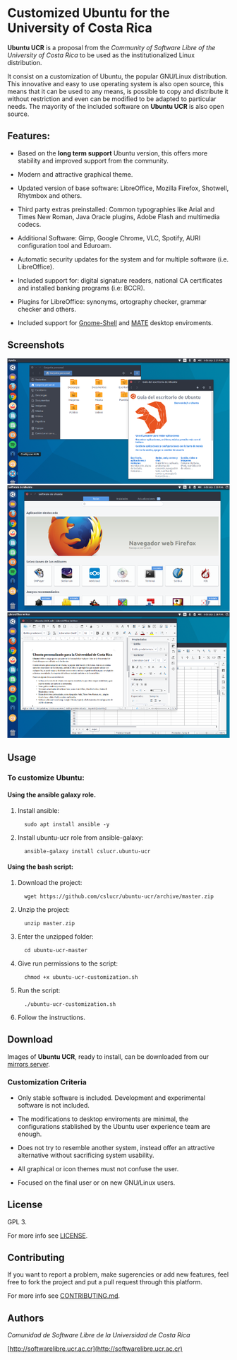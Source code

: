 # Customized Ubuntu for the University of Costa Rica

**Ubuntu UCR** is a proposal from the *Community of Software Libre of the University of Costa Rica* to be used as the institutionalized Linux distribution.

It consist on a customization of Ubuntu, the popular GNU/Linux distribution. This innovative and easy to use operating system is also open source, this means that it can be used to any means, is possible to copy and distribute it without restriction and even can be modified to be adapted to particular needs. The mayority of the included software on **Ubuntu UCR** is also open source.

## Features:

- Based on the **long term support** Ubuntu version, this offers more stability and improved support from the community.

- Modern and attractive graphical theme.

- Updated version of base software: LibreOffice, Mozilla Firefox, Shotwell, Rhytmbox and others.

- Third party extras preinstalled: Common typographies like Arial and Times New Roman, Java Oracle plugins, Adobe Flash and multimedia codecs.

- Additional Software: Gimp, Google Chrome, VLC, Spotify, AURI configuration tool and Eduroam.

- Automatic security updates for the system and for multiple software (i.e. LibreOffice).

- Included support for: digital signature readers, national CA certificates and installed banking programs (i.e: BCCR).

- Plugins for LibreOffice: synonyms, ortography checker, grammar checker and others.

- Included support for [Gnome-Shell](https://www.gnome.org/gnome-3) and [MATE](https://mate-desktop.org/) desktop enviroments.

## Screenshots

![gnome-shell](resources/img/screenshot-1.png "gnome-shell desktop.")
![firefox](resources/img/screenshot-2.png "firefox.")
![libre-office](resources/img/screenshot-3.png "libre-office.")

## Usage

### To customize Ubuntu:

#### Using the ansible galaxy role.

1. Install ansible:

    ```
      sudo apt install ansible -y
    ```

2. Install ubuntu-ucr role from ansible-galaxy:

    ```
      ansible-galaxy install cslucr.ubuntu-ucr
    ```

#### Using the bash script:


1. Download the project:

    ```
      wget https://github.com/cslucr/ubuntu-ucr/archive/master.zip
    ```

2. Unzip the project:

    ```
      unzip master.zip
    ```

3. Enter the unzipped folder:

    ```
      cd ubuntu-ucr-master
    ```

4. Give run permissions to the script:

    ```
      chmod +x ubuntu-ucr-customization.sh
    ```

5. Run the script:

    ```
      ./ubuntu-ucr-customization.sh
    ```

6. Follow the instructions.

## Download

Images of **Ubuntu UCR**, ready to install, can be downloaded from our [mirrors server](http://espejos.ucr.ac.cr/cslucr).

### Customization Criteria

- Only stable software is included. Development and experimental software is not included.

- The modifications to desktop enviroments are minimal, the configurations stablished by the Ubuntu user experience team are enough.

- Does not try to resemble another system, instead offer an attractive alternative without sacrificing system usability.

- All graphical or icon themes must not confuse the user.

- Focused on the final user or on new GNU/Linux users.

## License

GPL 3.

For more info see [LICENSE](LICENSE).

## Contributing

If you want to report a problem, make sugerencies or add new features, feel free to fork the project and
put a pull request through this platform.

For more info see [CONTRIBUTING.md](CONTRIBUTING.md).

## Authors

*Comunidad de Software Libre de la Universidad de Costa Rica*

[http://softwarelibre.ucr.ac.cr](http://softwarelibre.ucr.ac.cr)